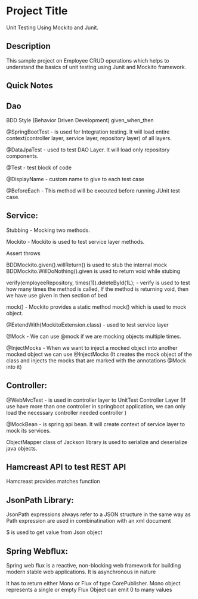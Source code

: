 # Project Title

Unit Testing Using Mockito and Junit.

## Description

This sample project on Employee CRUD operations which helps to understand the basics of unit testing using Junit and Mockito framework.


## Quick Notes

## Dao

BDD Style (Behavior Driven Development) given_when_then

@SpringBootTest - is used for Integration testing. It will load entire context(controller layer, service layer, repository layer) of all layers.

@DataJpaTest - used to test DAO Layer. It will load only repository components.

@Test  - test block of code

@DisplayName - custom name to give to each test case

@BeforeEach -  This method will be executed before running JUnit test case. 

## Service:

Stubbing - Mocking two methods.

Mockito - Mockito is used to test service layer methods.

Assert throws

BDDMockito.given().willReturn()   is used to stub the internal mock
BDDMockito.WillDoNothing().given is used to return void while stubing

verify(employeeRepository, times(1)).deleteById(1L);  - verify is used to test how many times the method is called, If the method is returning void, then we have use given in then section of bed

mock()  - Mockito provides a static method mock() which is used to mock object.

@ExtendWith(MockitoExtension.class) - used to test service layer

@Mock - We can use @mock if we are mocking objects multiple times.

@InjectMocks - When we want to inject a mocked object into another mocked object we can use @InjectMocks (It creates the mock object of the class and injects the mocks that are marked with the annotations @Mock into it)


## Controller:

@WebMvcTest - is used in controller layer to UnitTest Controller Layer (If use have more than one controller in springboot application, we can only load the necessary controller needed controller )

@MockBean - is spring api bean. It will create context of service layer to mock its services.

ObjectMapper class of Jackson library is used to serialize and deserialize java objects.

## Hamcreast API to test REST API

Hamcreast provides matches function


## JsonPath Library:

JsonPath expressions always refer to a JSON structure in the same way as Path expression are used in combinatination with an xml document

$ is used to get value from Json object



## Spring Webflux:

Spring web flux is a reactive, non-blocking web framework for building modern stable web applications.
It is asynchronous in nature

It has to return either Mono or Flux of type CorePublisher.
Mono object represents a single or empty
Flux Object  can emit 0 to many values
